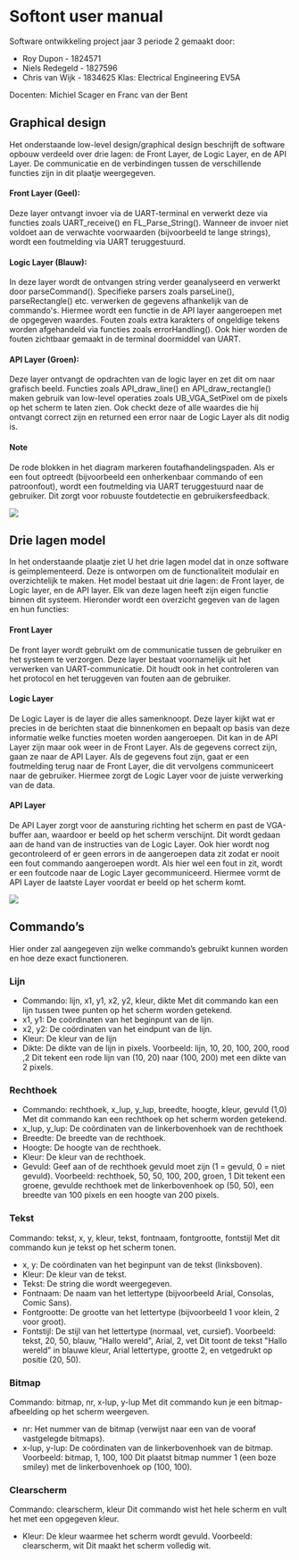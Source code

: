 
# Softont user manual

Software ontwikkeling project jaar 3 periode 2 gemaakt door:
- Roy Dupon - 1824571
- Niels Redegeld - 1827596
- Chris van Wijk - 1834625
Klas: Electrical Engineering EV5A

Docenten:
Michiel Scager en Franc van der Bent




## 	Graphical design
Het onderstaande low-level design/graphical design beschrijft de software opbouw verdeeld over drie lagen: de Front Layer, de Logic Layer, en de API Layer. De communicatie en de verbindingen tussen de verschillende functies zijn in dit plaatje weergegeven.
####	Front Layer (Geel): 
Deze layer ontvangt invoer via de UART-terminal en verwerkt deze via functies zoals UART_receive() en FL_Parse_String(). Wanneer de invoer niet voldoet aan de verwachte voorwaarden (bijvoorbeeld te lange strings), wordt een foutmelding via UART teruggestuurd.
#### Logic Layer (Blauw): 
In deze layer wordt de ontvangen string verder geanalyseerd en verwerkt door parseCommand(). Specifieke parsers zoals parseLine(), parseRectangle() etc. verwerken de gegevens afhankelijk van de commando's. Hiermee wordt een functie in de API layer aangeroepen met de opgegeven waardes. Fouten zoals extra karakters of ongeldige tekens worden afgehandeld via functies zoals errorHandling(). Ook hier worden de fouten zichtbaar gemaakt in de terminal doormiddel van UART.
#### API Layer (Groen): 
Deze layer ontvangt de opdrachten van de logic layer en zet dit om naar grafisch beeld. Functies zoals API_draw_line() en API_draw_rectangle() maken gebruik van low-level operaties zoals UB_VGA_SetPixel om de pixels op het scherm te laten zien. Ook checkt deze of alle waardes die hij ontvangt correct zijn en returned een error naar de Logic Layer als dit nodig is.
#### Note
De rode blokken in het diagram markeren foutafhandelingspaden. Als er een fout optreedt (bijvoorbeeld een onherkenbaar commando of een patroonfout), wordt een foutmelding via UART teruggestuurd naar de gebruiker. Dit zorgt voor robuuste foutdetectie en gebruikersfeedback.

![](Pictures\graphical.jpg)

## Drie lagen model
In het onderstaande plaatje ziet U het drie lagen model dat in onze software is geïmplementeerd. Deze is ontworpen om de functionaliteit modulair en overzichtelijk te maken. Het model bestaat uit drie lagen: de Front layer, de Logic layer, en de API layer. Elk van deze lagen heeft zijn eigen functie binnen dit systeem. Hieronder wordt een overzicht gegeven van de lagen en hun functies:
#### Front Layer
De front layer wordt gebruikt om de communicatie tussen de gebruiker en het systeem te verzorgen. Deze layer bestaat voornamelijk uit het verwerken van UART-communicatie. Dit houdt ook in het controleren van het protocol en het teruggeven van fouten aan de gebruiker.
#### Logic Layer
De Logic Layer is de layer die alles samenknoopt. Deze layer kijkt wat er precies in de berichten staat die binnenkomen en bepaalt op basis van deze informatie welke functies moeten worden aangeroepen. Dit kan in de API Layer zijn maar ook weer in de Front Layer. Als de gegevens correct zijn, gaan ze naar de API Layer. Als de gegevens fout zijn, gaat er een foutmelding terug naar de Front Layer, die dit vervolgens communiceert naar de gebruiker. Hiermee zorgt de Logic Layer voor de juiste verwerking van de data.
#### API Layer
De API Layer zorgt voor de aansturing richting het scherm en past de VGA-buffer aan, waardoor er beeld op het scherm verschijnt. Dit wordt gedaan aan de hand van de instructies van de Logic Layer. Ook hier wordt nog gecontroleerd of er geen errors in de aangeroepen data zit zodat er nooit een fout commando aangeroepen wordt. Als hier wel een fout in zit, wordt er een foutcode naar de Logic Layer gecommuniceerd. Hiermee vormt de API Layer de laatste Layer voordat er beeld op het scherm komt.

![](Pictures\drielagen.jpg)

## Commando’s
Hier onder zal aangegeven zijn welke commando’s gebruikt kunnen worden en hoe deze exact functioneren.

###	Lijn
- Commando: lijn, x1, y1, x2, y2, kleur, dikte
Met dit commando kan een lijn tussen twee punten op het scherm worden getekend.
- x1, y1: De coördinaten van het beginpunt van de lijn.
- x2, y2: De coördinaten van het eindpunt van de lijn.
- Kleur: De kleur van de lijn
- Dikte: De dikte van de lijn in pixels.
Voorbeeld: lijn, 10, 20, 100, 200, rood ,2
Dit tekent een rode lijn van (10, 20) naar (100, 200) met een dikte van 2 pixels.

### Rechthoek
- Commando: rechthoek, x_lup, y_lup, breedte, hoogte, kleur, gevuld (1,0)
Met dit commando kan een rechthoek op het scherm worden getekend.
-	x_lup, y_lup: De coördinaten van de linkerbovenhoek van de rechthoek
-	Breedte: De breedte van de rechthoek.
-	Hoogte: De hoogte van de rechthoek.
-	Kleur: De kleur van de rechthoek.
-	Gevuld: Geef aan of de rechthoek gevuld moet zijn (1 = gevuld, 0 = niet gevuld).
Voorbeeld: rechthoek, 50, 50, 100, 200, groen, 1
Dit tekent een groene, gevulde rechthoek met de linkerbovenhoek op (50, 50), een breedte van 100 pixels en een hoogte van 200 pixels.

### Tekst
Commando: tekst, x, y, kleur, tekst, fontnaam, fontgrootte, fontstijl
Met dit commando kun je tekst op het scherm tonen.
-	x, y: De coördinaten van het beginpunt van de tekst (linksboven).
-	Kleur: De kleur van de tekst.
-	Tekst: De string die wordt weergegeven.
-	Fontnaam: De naam van het lettertype (bijvoorbeeld Arial, Consolas, Comic Sans).
-	Fontgrootte: De grootte van het lettertype (bijvoorbeeld 1 voor klein, 2 voor groot).
-	Fontstijl: De stijl van het lettertype (normaal, vet, cursief).
Voorbeeld: tekst, 20, 50, blauw, "Hallo wereld", Arial, 2, vet
Dit toont de tekst "Hallo wereld" in blauwe kleur, Arial lettertype, grootte 2, en vetgedrukt op positie (20, 50).

###	Bitmap
Commando: bitmap, nr, x-lup, y-lup
Met dit commando kun je een bitmap-afbeelding op het scherm weergeven.
-	nr: Het nummer van de bitmap (verwijst naar een van de vooraf vastgelegde bitmaps).
-	x-lup, y-lup: De coördinaten van de linkerbovenhoek van de bitmap.
Voorbeeld: bitmap, 1, 100, 100
Dit plaatst bitmap nummer 1 (een boze smiley) met de linkerbovenhoek op (100, 100).

###	Clearscherm
Commando: clearscherm, kleur
Dit commando wist het hele scherm en vult het met een opgegeven kleur.
-	Kleur: De kleur waarmee het scherm wordt gevuld.
Voorbeeld: clearscherm, wit
Dit maakt het scherm volledig wit.
